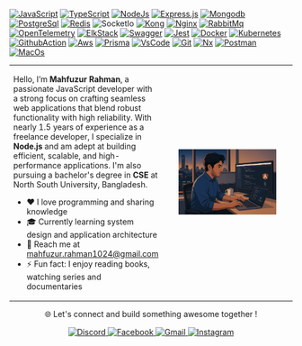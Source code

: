 [![JavaScript](https://img.shields.io/badge/Java-Script-F7DF1E?style=for-the-badge&logo=javascript&logoColor=white)](#)
[![TypeScript](https://img.shields.io/badge/Type-Script-3178C6?style=for-the-badge&logo=typescript&logoColor=fff)](#)
[![NodeJs](https://img.shields.io/badge/Node-Js-00963A?style=for-the-badge&logo=node.js&logoColor=white)](#)
[![Express.js](https://img.shields.io/badge/Express-Js-black?style=for-the-badge&logo=node.js&logoColor=white)](#)
[![Mongodb](https://img.shields.io/badge/Mongo-db-00963A?style=for-the-badge&logo=mongodb&logoColor=white)](#)
[![PostgreSql](https://img.shields.io/badge/Postgre-sql-0181CB?style=for-the-badge&logo=postgresql&logoColor=white)](#)
[![Redis](https://img.shields.io/badge/Red-Is-C63721?style=for-the-badge&logo=redis&logoColor=white)](#)
![SocketIo](https://img.shields.io/badge/Socket-IO-EDEADE?style=for-the-badge&logo=socketdotio&logoColor=white)
[![Kong](https://img.shields.io/badge/Ko-Ng-black?style=for-the-badge&logo=kong&logoColor=white)](#)
[![Nginx](https://img.shields.io/badge/Ngi-Nx-%23009639.svg?style=for-the-badge&logo=nginx&logoColor=white)](#)
[![RabbitMq](https://img.shields.io/badge/Rabbit-Mq-orange?style=for-the-badge&logo=rabbitmq&logoColor=white)](#)
[![OpenTelemetry](https://img.shields.io/badge/Open-Telemetry-F6AB29?style=for-the-badge&logo=opentelemetry&logoColor=white)](#)
[![ElkStack](https://img.shields.io/badge/Elk-Stack-47C0B3?style=for-the-badge&logo=elastic&logoColor=white)](#)
[![Swagger](https://img.shields.io/badge/Swagg-Er-green?style=for-the-badge&logo=swagger&logoColor=white)](#)
[![Jest](https://img.shields.io/badge/Je-St-C63721?style=for-the-badge&logo=jest&logoColor=white)](#)
[![Docker](https://img.shields.io/badge/Doc-Ker-0CC1F3?style=for-the-badge&logo=docker&logoColor=white)](#)
[![Kubernetes](https://img.shields.io/badge/Kuber-Netes-326CE5?style=for-the-badge&logo=kubernetes&logoColor=fff)](#)
[![GithubAction](https://img.shields.io/badge/Github-Action-black?style=for-the-badge&logo=github&logoColor=white)](#)
[![Aws](https://img.shields.io/badge/Aws-Cloud-F89500?style=for-the-badge&logo=amazon&logoColor=white)](#)
[![Prisma](https://img.shields.io/badge/PrisMa-black?style=for-the-badge&logo=prisma&logoColor=white)](#)
[![VsCode](https://img.shields.io/badge/Vs-Code-326CE5?style=for-the-badge&logo=&logoColor=white)](#)
[![Git](https://img.shields.io/badge/Git-red?style=for-the-badge&logo=git&logoColor=white)](#)
[![Nx](https://img.shields.io/badge/Nx-Monorepo-black?style=for-the-badge&logo=nx&logoColor=white)](#)
[![Postman](https://img.shields.io/badge/Post-Man-FF703F?style=for-the-badge&logo=postman&logoColor=white)](#)
[![MacOs](https://img.shields.io/badge/Mac-Os-EDEADE?style=for-the-badge&logo=apple&logoColor=white)](#)

<table>
  <tr>
    <td width="50%" valign="top">
      <p>
        Hello, I’m <strong>Mahfuzur Rahman</strong>, a passionate JavaScript developer with a strong focus on crafting seamless web applications that blend robust functionality with high reliability. With nearly 1.5 years of experience as a freelance developer, I specialize in <strong>Node.js</strong> and am adept at building efficient, scalable, and high-performance applications. I'm also pursuing a bachelor's degree in <strong>CSE</strong> at North South University, Bangladesh.
      </p>
      <ul>
        <li>❤️ I love programming and sharing knowledge</li>
        <li>🎓 Currently learning system design and application architecture</li>
        <li>📧 Reach me at <a href="mailto:mahfuzur.rahman1024@gmail.com">mahfuzur.rahman1024@gmail.com</a></li>
        <li>⚡ Fun fact: I enjoy reading books, watching series and documentaries</li>
      </ul>
    </td>
    <td width="50%" align="center">
      <img src="image.png" alt="Image" style="max-width: 80%; height: auto;" />
    </td>
  </tr>
</table>

<p align="center">🌐 Let's connect and build something awesome together !<p>

<div align="center">
  <a href="https://discordapp.com/users/mahfuzur_rahmann">
    <img src="https://img.shields.io/badge/Discord-5561EC?style=for-the-badge&logo=discord&logoColor=fff" alt="Discord" />
  </a>
  <a href="https://www.facebook.com/mahfuzurrahmannnnnn/">
    <img src="https://img.shields.io/badge/Facebook-3178C6?style=for-the-badge&logo=facebook&logoColor=white" alt="Facebook" />
  </a>
  <a href="mailto:mahfuzur.rahman1024@gmail.com">
    <img src="https://img.shields.io/badge/Gmail-red?style=for-the-badge&logo=gmail&logoColor=fff" alt="Gmail" />
  </a>
  <a href="https://www.instagram.com/im_mahfuzz">
    <img src="https://img.shields.io/badge/Instagram-EF3265?style=for-the-badge&logo=instagram&logoColor=fff" alt="Instagram" />
  </a>
</div>
